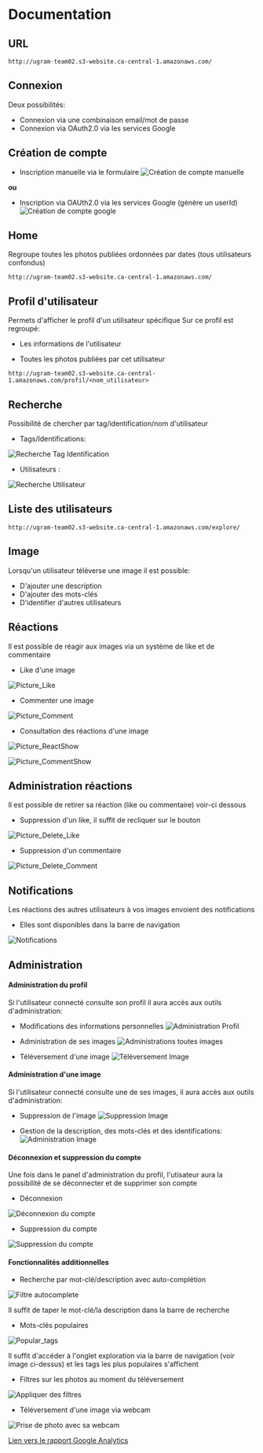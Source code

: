 # Documentation

## URL

``http://ugram-team02.s3-website.ca-central-1.amazonaws.com/``

## Connexion
Deux possibilités:

* Connexion via une combinaison email/mot de passe
* Connexion via OAuth2.0 via les services Google

## Création de compte

* Inscription manuelle via le formulaire
![Création de compte manuelle](./img/creation_compte_manuelle.png "Création de compte manuelle")


**ou**

* Inscription via OAUth2.0 via les services Google (génère un userId) 
![Création de compte google](./img/creation_compte_google.png "Création de compte Google")

## Home
Regroupe toutes les photos publiées ordonnées par dates (tous utilisateurs confondus) 

``http://ugram-team02.s3-website.ca-central-1.amazonaws.com/``


## Profil d'utilisateur
Permets d'afficher le profil d'un utilisateur spécifique
Sur ce profil est regroupé:
 
* Les informations de l'utilisateur

* Toutes les photos publiées par cet utilisateur  
 
``http://ugram-team02.s3-website.ca-central-1.amazonaws.com/profil/<nom_utilisateur>``

## Recherche
Possibilité de chercher par tag/identification/nom d'utilisateur

* Tags/Identifications:

![Recherche Tag Identification](./img/recherche_tag_identifications.png "Administration profil")


* Utilisateurs :

![Recherche Utilisateur](./img/recherche_utilisateur.png "Administration profil")


## Liste des utilisateurs

``http://ugram-team02.s3-website.ca-central-1.amazonaws.com/explore/``

## Image
Lorsqu'un utilisateur téléverse une image il est possible:
* D'ajouter une description
* D'ajouter des mots-clés
* D'identifier d'autres utilisateurs

## Réactions
Il est possible de réagir aux images via un système de like et de commentaire

* Like d'une image

![Picture_Like](./img/picture_like.png "Like une image")

* Commenter une image

![Picture_Comment](./img/picture_comment.png "Commenter une image")

* Consultation des réactions d'une image

![Picture_ReactShow](./img/picture_show_react.png "Afficher les réactions")

![Picture_CommentShow](./img/picture_comment_show.png "Afficher les commentaires")

## Administration réactions
Il est possible de retirer sa réaction (like ou commentaire) voir-ci dessous

* Suppression d'un like, il suffit de recliquer sur le bouton

![Picture_Delete_Like](./img/picture_delete_like.png "Delike une image")

* Suppression d'un commentaire

![Picture_Delete_Comment](./img/picture_delete_comment.png "Supprimer commentaire")

## Notifications
Les réactions des autres utilisateurs à vos images envoient des notifications

* Elles sont disponibles dans la barre de navigation

![Notifications](./img/notifications.png "Notifications")

## Administration

#### Administration du profil

Si l'utilisateur connecté consulte son profil il aura accès aux outils d'administration:
* Modifications des informations personnelles
![Administration Profil](./img/administration_profil.png "Administration profil")

* Administration de ses images
![Administrations toutes images](./img/administration_toutes_images.png "Administrations toutes images")

* Téléversement d'une image
![Téléversement Image](./img/televersement_image.png "Téléversement Image")



#### Administration d'une image
Si l'utilisateur connecté consulte une de ses images, il aura accès aux outils d'administration:

* Suppression de l'image
![Suppression Image](./img/suppression_image.png "Suppression Image")

* Gestion de la description, des mots-clés et des identifications:
![Administration Image](./img/administration_image.png "Administration Image")

#### Déconnexion et suppression du compte
Une fois dans le panel d'administration du profil, l'utisateur aura la possibilité de se déconnecter et de supprimer son compte

* Déconnexion

![Déconnexion du compte](./img/deconnexion_compte.png "Déconnexion compte")

* Suppression du compte

![Suppression du compte](./img/suppression_compte.png "Suppression compte")

#### Fonctionnalités additionnelles

* Recherche par mot-clé/description avec auto-complétion
 
![Filtre autocomplete](./img/filter_tag.png "Autocomplete search")

Il suffit de taper le mot-clé/la description dans la barre de recherche


* Mots-clés populaires

![Popular_tags](./img/popular_tags.png "Tag populaires")

Il suffit d'accéder à l'onglet exploration via la barre de navigation (voir image ci-dessus) et les tags les plus populaires s'affichent

* Filtres sur les photos au moment du téléversement

![Appliquer des filtres](./img/upload_filter.png "Filtre photo")

* Téléversement d'une image via webcam

![Prise de photo avec sa webcam](./img/upload_webcam.png "Photo avec webcam")


[Lien vers le rapport Google Analytics](./Analytics.pdf)


